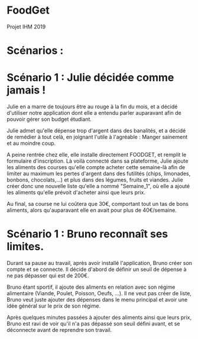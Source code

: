# FoodGet
Projet IHM 2019 

# Scénarios : 
# Scénario 1 : Julie décidée comme jamais !

Julie en a marre de toujours être au rouge à la fin du mois, et a décidé d'utiliser notre application dont elle a entendu parler auparavant afin de pouvoir gérer son budget étudiant.

Julie admet qu'elle dépense trop d'argent dans des banalités, et a décidé de remédier à tout celà, en joignant l'utile à l'agréable : Manger sainement et au moindre coup.

A peine rentrée chez elle, elle installe directement FOODGET, et remplit le formulaire d'inscription. 
Là voilà connecté dans sa plateforme, Julie ajoute les aliments des courses qu'elle compte acheter cette semaine-là afin de limiter au maximum les pertes d'argent dans des futilités (chips, limonades, bonbons, chocolats,...) et plus dans des légumes, fruits et viandes.
Julie créer donc une nouvelle liste qu'elle a nommé "Semaine_1", où elle a ajouté les aliments qu'elle prévoit d'acheter ainsi que leurs prix. 

Au final, sa course ne lui coûtera que 30€, comportant tout un tas de bons aliments, alors qu'auparavant elle en avait pour plus de 40€/semaine.

# Scénario 1 : Bruno reconnaît ses limites.

Durant sa pause au travail, après avoir installé l'application, Bruno créer son compte et se connecte. Il décide d'abord de définir un seuil de dépense à ne pas dépasser qui est de 200€. 

Bruno étant sportif, il ajoute des aliments en relation avec son régime alimentaire (Viande, Poulet, Poisson, Oeufs, ...). Il ne veut pas créer de liste, Bruno veut juste ajouter des dépenses dans le menu principal et avoir une idée général sur le prix de son régime. 

Après quelques minutes passées à ajouter des aliments ainsi que leurs prix, Bruno est ravi de voir qu'il n'a pas dépassé son seuil défini avant, et se déconnecte avant de reprendre son travail.
